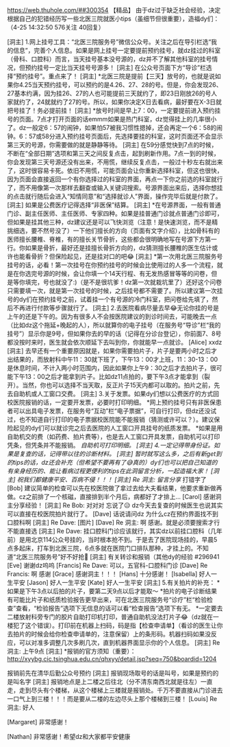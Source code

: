 https://web.thuhole.com/##300354 【精品】
由于dz过于缺乏社会经验，决定根据自己的犯错经历写一些北医三院就医小tips（虽细节但很重要），造福dy们：
（4-25 14:32:50 576关注 40回复）

[洞主] 1.网上挂号工具：“北医三院服务号”微信公众号。关注之后在导引栏选“我的信息”，完善个人信息。如果是网上挂号一定要提前预约挂号，就dz挂过的科室（骨科、口腔科）而言，当天挂号基本没号源的，dz并不了解其他科室的挂号情况，但预约挂号一定比当天挂号号源多！
[洞主] 在公众号页面下方“导诊”栏选择“预约挂号”。重点来了！
[洞主] *北医三院是提前【三天】放号的，也就是说如果你4.25当天预约挂号，可以预约的是4.26、27、28的号。但是，你会发现26、27基本约满，因为挂26、27的人也可能提前三天就约了，即23日刚放26的号人家就约了，24就就约了27的号。所以，如果你决定X日去看病，最好要在X-3日就把号挂了！务必提前挂！
[洞主] *放号时间是早上7：00，一定要提前进入预约挂号的页面。7点才打开页面的话emmm如果是热门科室，dz觉得挂上的几率很小了。dz一般定6：57的闹钟，如果怕57被我习惯性摁掉，还会再定一个6：58的闹钟。6：57或58分进入预约挂号页面后，先选择要挂的科室，这时页面还不会显示第三天的号源，你需要做的就是静静等待。
[洞主] 在59分感觉快到7点的时候，不断在“全部日期”选项和第三天之间反复点击，起到刷新作用。7点一到的时候，你会发现第三天号源还没有出来，不用慌，继续反复点击，一般过十秒左右就出来了，这时很容易卡死。依旧不用慌，可能页面会让你重新选择科室，但这也很快，因为页面会直接返回一个有你选择过的科室的界面，再点一下你之前选的科室就行了，而不用像第一次那样去翻查或输入关键词搜索。号源界面出来后，选择你想挂的点击就行随后会进入“知情同意”和“选择就诊人”界面，操作完毕后就是付款了。
[洞主] 如果是公费医疗记得选择“非医保”结算。
[洞主] *在号源界面，一般有普通门诊、副主任医师、主任医师、专家四种。如果是挂普通门诊就点普通门诊即可，但如果是挂其他三种，dz建议还是可以飞快浏览（注意！是快速浏览，而不是精挑细选，要不然号没了）一下他们擅长的方向（页面有文字介绍），比如骨科有的医师擅长腰椎、脊椎，有的擅长关节骨折，这些都会很明确地写在号源下方第一行。你如果是骨折，最好还是挂擅长骨折方向的，dz猜测擅长腰椎的医生估计或许也能看骨折？但保险起见，还是挂对口的吧😂
[洞主] *第一次用北医三院服务号挂号的话，必看！第一次挂号在你预约挂号的时候会比使用过的人多一个流程，就是在你选完号源的时候，会让你填一个14天行程、有无发热感冒等等的问卷，但是等你填完，号也就没了:)（是不是很坑爹！dz第一次就栽坑里了）还好这个问卷只需要填一次，就是第一次挂号的时候，之后挂号都不需要了。所以建议第一次挂号的dy们在预约挂号之前，试着挂一个有号源的冷门科室，把问卷给先填了，然后不再进行付款等步骤就行了。
[洞主] 2.去医院看病尽量去早😂无论你挂的号是上午的还是下午的。因为有很多人不会按医院建议的到诊时间去，可能晚去一点（比如dz这个拖延+晚起的人），所以就算你的电子挂号（在服务号“导诊”栏“我的挂号”）显示你是9号，但如果你去的早的话（记得在分诊台登记），你前面7、8号都没按时来时，医生就会依次顺延下去叫到你，你就能早一点就诊。
[Alice] xxdz
[洞主] 去早还有一个重要原因就是，如果你需要拍片子，片子是要两小时之后才出结果的，而放射科中午11：30就下班了，下午13：00才上班，11：30-13：00是休息时间，不计入两小时范围内，因此如果你上午9：30之后才去拍片子，很可能下午13：00之后才能拿到片子。比如dz11点拍的，要下午3点才能拿到（裂开）。当然，你也可以选择不当天取，反正片子15天内都可以取的。拍片之前，先去自助机或人工窗口交费。
[洞主] 3.关于发票。如果dy们想以公费医疗的方式回校医院报销的话，一定要开发票，必要时打印明细。
*网上预约挂号只有非医保患者可以出具电子发票，在服务号“互动”栏“电子票据”，可自行打印，但dz还没试过，也不知道自行打印的电子票据校医院能不能报销（猜测或许可以？）。建议保险起见的dy们可以就诊完之后去医院的人工窗口开具挂号的纸质发票。
*如果是用自助机交的费（如药费、拍片费等），也是去人工窗口开具发票，自助机可以打印凭条，但凭条并不能报销。
*自助机可打印明细。
[洞主] 4.一定记得带身份证。如果是复查的话，记得带以往的诊断材料。
[洞主] 暂时就写这么多，之后有新get到的tips的话，dz还会补充（但希望不要再有了😅真的）dy们也可以把自己知道的有亲身经历的、能让看病过程更便利的tips在此洞留言分析，一起造福大家！
[洞主] 祝我们都健康平安、百病不侵！！！
[洞主] Re 洞主: 留言分享* 打错字了
[Bob] 建议简单的检查可以先在校医院做了拿过去给大夫看结果，他要求重新做再做。cz之前排了一个核磁，直接排到半个月后，病都好了才排上...
[Carol] 感谢洞主分享经验！
[洞主] Re Bob: 对对对 忘说了😥 dz今天去复查的时候医生也说其实可以直接在校医院拍片就行了。
[Dave] 话说请问dz 为什么cz在预约界面找不到口腔科啊
[洞主] Re Dave:  [图片]
[Dave] Re 洞主: 啊 感谢。就是必须要搜索才行 不能直接选
[洞主] Re Dave: 挂口腔科门诊应该就行，其实dz以前挂口腔科（几年前）是用北京114公众号挂的，当时根本抢不到。于是去了医院现场挂的，早晨5点多起床，打车到北医三院，6点多就在医院门口排队那种，才挂上的。不知道“北医三院服务号”好不好抢🤔
[洞主] 有关转诊和报销（其他dy的经验
#296941
[Eve] 谢谢dz呜呜
[Francis] Re Dave: 可以，五官科-口腔科门诊
[Dave] Re Francis: 啊 感谢
[Grace] 感谢洞主！！！
[Hans] 十分感谢！
[Isabella] 好人一生平安
[Jason] 好人一生平安
[Kate] 好人一生平安
[洞主] 5.有关拍片的补充：
*如果是下午3点以后拍的片子，要第二天9点以后才能取～
*拍片的电子诊断结果有可能比片子和纸质检验报告更早出来，可在北医三院服务号“诊疗”栏“检验检查”查看，“检验报告”选项下无信息的话可以看“检查报告”选项下有无。
*一定要去二楼放射科旁专门的胶片自助打印机打印，普通自助机没法打片子😂（dz就在一楼犯了这个错误）。打印前在机器上扫码，码是指【检查申请单】（看诊的医生让你去拍片的时候会给你检查申请单的，注意保留）上的条形码。机器扫码如果没反应，可以对准多调整几次多刷几次，直到机器界面显示你的个人信息。
[洞主] Re 洞主: 上午9点
[洞主] *报销的官方须知（重要）：http://xyybg.cic.tsinghua.edu.cn/qhxyy/detail.jsp?seq=750&boardid=1204

报销前先在清华后勤公众号预约
[洞主] 报销现场取号的话是叫号，如果是预约的是叫名字
[洞主] 报销地点是上二楼之后往北（分不清东南西北就是往左）一直走，走到尽头有个楼梯，从这个楼梯上三楼就是报销处。千万不要直接从门诊进去一口气上到三楼！！！而是要从二楼的左边尽头上那个楼梯到三楼！
[Louis] Re 洞主: 好人

[Margaret] 非常感谢！

[Nathan] 非常感谢！希望dz和大家都平安健康